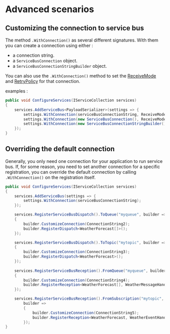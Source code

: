 ﻿# Advanced scenarios

## Customizing the connection to service bus

The method `.WithConnection()` as several different signatures. With them you can create a connection using either :
- a connection string.
- a `ServiceBusConnection` object.
- a `ServiceBusConnectionStringBuilder` object.

You can also use the `.WithConnection()` method to set the 
[ReceiveMode](https://docs.microsoft.com/en-us/dotnet/api/microsoft.servicebus.messaging.receivemode?view=azure-dotnet) 
and [RetryPolicy](https://docs.microsoft.com/en-us/dotnet/api/microsoft.servicebus.retrypolicy?view=azure-dotnet) for that connection.

examples :
```csharp
public void ConfigureServices(IServiceCollection services)
{
    services.AddServiceBus<PayloadSerializer>(settings => {
        settings.WithConnection(serviceBusConnectionString, ReceiveMode.ReceiveAndDelete);
        settings.WithConnection(new ServiceBusConnection(), ReceiveMode.PeekLock, new CustomRetryPolicy());
        settings.WithConnection(new ServiceBusConnectionStringBuilder());
    });
}
```

## Overriding the default connection

Generally, you only need one connection for your application to run service bus.
If, for some reason, you need to set another connection for a specific registration, 
you can override the default connection by calling `.WithConnection()` on the registration itself. 

```csharp
public void ConfigureServices(IServiceCollection services)
{
    services.AddServiceBus(settings => {
        settings.WithConnection(serviceBusConnectionString);
    });

    services.RegisterServiceBusDispatch().ToQueue("myqueue", builder =>
    {
        builder.CustomizeConnection(ConnectionString2);
        builder.RegisterDispatch<WeatherForecast[]>();
    });

    services.RegisterServiceBusDispatch().ToTopic("mytopic", builder =>
    {
        builder.CustomizeConnection(ConnectionString3);
        builder.RegisterDispatch<WeatherForecast>();
    });
    
    services.RegisterServiceBusReception().FromQueue("myqueue", builder =>
    {
        builder.CustomizeConnection(ConnectionString4);
        builder.RegisterReception<WeatherForecast[], WeatherMessageHandler>();
    });

    services.RegisterServiceBusReception().FromSubscription("mytopic", "mysubscription",
        builder =>
        {
            builder.CustomizeConnection(ConnectionString5);
            builder.RegisterReception<WeatherForecast, WeatherEventHandler>();
        });
}
```
